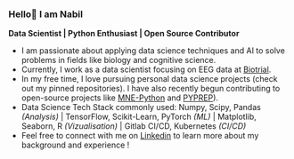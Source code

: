 ### Hello👋 I am Nabil

**Data Scientist | Python Enthusiast | Open Source Contributor**

- I am passionate about applying data science techniques and AI to solve problems in fields like biology and cognitive science. 
- Currently, I work as a data scientist focusing on EEG data at [Biotrial](https://www.biotrial.com/).
- In my free time, I love pursuing personal data science projects (check out my pinned repositories). I have also recently begun contributing to open-source projects like [MNE-Python](https://github.com/mne-tools/mne-python) and [PYPREP](https://github.com/sappelhoff/pyprep)).
- Data Science Tech Stack commonly used: Numpy, Scipy, Pandas *(Analysis)* | TensorFlow, Scikit-Learn, PyTorch *(ML)* | Matplotlib, Seaborn, R *(Vizualisation)* | Gitlab CI/CD, Kubernetes *(CI/CD)*
- Feel free to connect with me on [Linkedin](https://www.linkedin.com/in/nabil-alibou/) to learn more about my background and experience !
